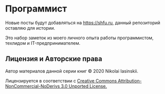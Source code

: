 # Программист

Новые посты будут добавляться на https://shfu.ru, данный репозиторий оставляю для истории.


Это набор заметок из моего личного опыта работы программистом, техлидом и IT-предпринимателем.


## Лицензия и Авторские права

Автор материалов данной серии книг © 2020 Nikolai Iasinskii.  

Лицензируется в соответствии с [Creative Commons Attribution-NonCommercial-NoDerivs 3.0 Unported License.](https://creativecommons.org/licenses/by-nc-nd/3.0/)
